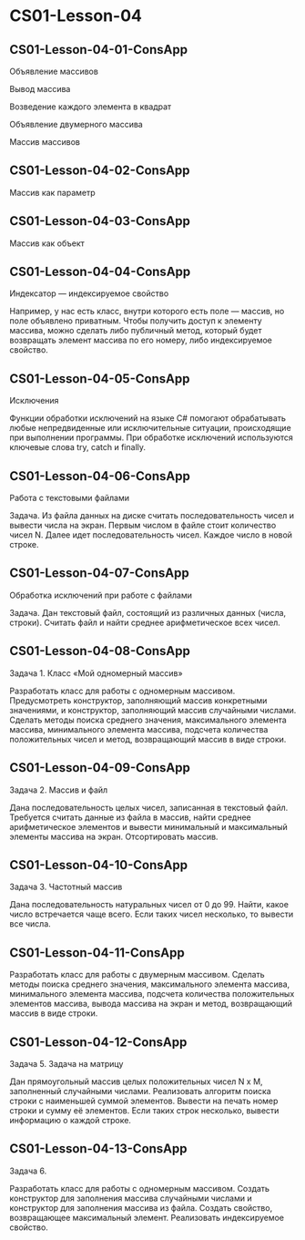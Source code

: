 # CS01-Lesson-04

## CS01-Lesson-04-01-ConsApp

Объявление массивов

Вывод массива

Возведение каждого элемента в квадрат

Объявление двумерного массива

Массив массивов

## CS01-Lesson-04-02-ConsApp

Массив как параметр

## CS01-Lesson-04-03-ConsApp

Массив как объект

## CS01-Lesson-04-04-ConsApp

Индексатор — индексируемое свойство

Например, у нас есть класс, внутри которого есть поле — массив, но поле объявлено приватным.
Чтобы получить доступ к элементу массива, можно сделать либо публичный метод, который будет
возвращать элемент массива по его номеру, либо индексируемое свойство.

## CS01-Lesson-04-05-ConsApp

Исключения

Функции обработки исключений на языке C# помогают обрабатывать любые непредвиденные или
исключительные ситуации, происходящие при выполнении программы. При обработке исключений
используются ключевые слова try, catch и finally.

## CS01-Lesson-04-06-ConsApp

Работа с текстовыми файлами

Задача. Из файла данных на диске считать последовательность чисел и вывести числа на экран.
Первым числом в файле стоит количество чисел N. Далее идет последовательность чисел. Каждое
число в новой строке.

## CS01-Lesson-04-07-ConsApp

Обработка исключений при работе с файлами

Задача. Дан текстовый файл, состоящий из различных данных (числа, строки). Считать файл и найти
среднее арифметическое всех чисел.


## CS01-Lesson-04-08-ConsApp

Задача 1. Класс «Мой одномерный массив»

Разработать класс для работы с одномерным массивом. Предусмотреть конструктор, заполняющий
массив конкретными значениями, и конструктор, заполняющий массив случайными числами. Сделать
методы поиска среднего значения, максимального элемента массива, минимального элемента
массива, подсчета количества положительных чисел и метод, возвращающий массив в виде строки.

## CS01-Lesson-04-09-ConsApp

Задача 2. Массив и файл

Дана последовательность целых чисел, записанная в текстовый файл. Требуется считать данные из
файла в массив, найти среднее арифметическое элементов и вывести минимальный и максимальный
элементы массива на экран. Отсортировать массив.

## CS01-Lesson-04-10-ConsApp


Задача 3. Частотный массив

Дана последовательность натуральных чисел от 0 до 99. Найти, какое число встречается чаще всего.
Если таких чисел несколько, то вывести все числа.

## CS01-Lesson-04-11-ConsApp

Разработать класс для работы с двумерным массивом. Сделать методы поиска среднего значения,
максимального элемента массива, минимального элемента массива, подсчета количества
положительных элементов массива, вывода массива на экран и метод, возвращающий массив в виде
строки.

## CS01-Lesson-04-12-ConsApp

Задача 5. Задача на матрицу

Дан прямоугольный массив целых положительных чисел N х M, заполненный случайными числами.
Реализовать алгоритм поиска строки с наименьшей суммой элементов. Вывести на печать номер строки
и сумму её элементов. Если таких строк несколько, вывести информацию о каждой строке.

## CS01-Lesson-04-13-ConsApp

Задача 6.

Разработать класс для работы с одномерным массивом. Создать конструктор для заполнения
массива случайными числами и конструктор для заполнения массива из файла. Создать свойство,
возвращающее максимальный элемент. Реализовать индексируемое свойство.